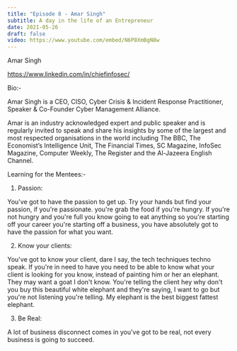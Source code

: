 ```yaml
---
title: "Episode 8 - Amar Singh"
subtitle: A day in the life of an Entrepreneur 
date: 2021-05-26
draft: false
video: https://www.youtube.com/embed/N6P8XmBgN8w
---
```


Amar Singh

https://www.linkedin.com/in/chiefinfosec/

Bio:- 

Amar Singh is a CEO, CISO, Cyber Crisis & Incident Response Practitioner, Speaker & Co-Founder Cyber Management Alliance. 

Amar is an industry acknowledged expert and public speaker and is regularly invited to speak and share his insights by some of the largest and most respected organisations in the world including The BBC, The Economist’s Intelligence Unit, The Financial Times, SC Magazine, InfoSec Magazine, Computer Weekly, The Register and the Al-Jazeera English Channel.

Learning for the Mentees:-

1. Passion: 

You've got to have the passion to get up. Try your hands but find your passion, if you're passionate. you're grab the food if you're hungry. If you're not hungry and you're full you know going to eat anything so you're starting off your career you're starting off a business, you have absolutely got to have the passion for what you want.
 
2. Know your clients:

You've got to know your client, dare I say, the tech techniques techno speak.
If you're in need to have you need to be able to know what your client is looking for you know, instead of painting him or her an elephant. They may want a goat I don't know.  You're telling the client hey why don't you buy this beautiful white elephant and they're saying, I want to go but you're not listening you're telling. My elephant is the best biggest fattest elephant.

3. Be Real:

A lot of business disconnect comes in you've got to be real, not every business is going to succeed.

</br>

